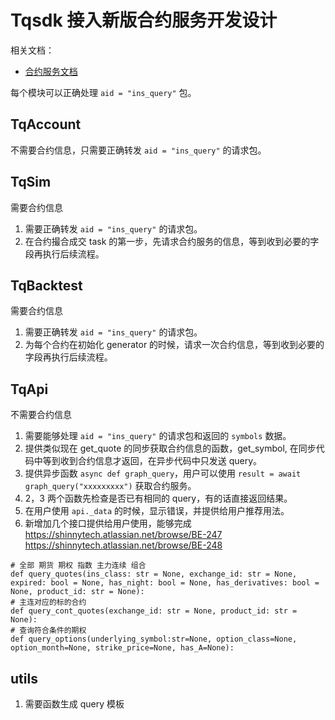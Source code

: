 # Tqsdk 接入新版合约服务开发设计

相关文档：
+ [合约服务文档](https://shinnytech.atlassian.net/wiki/spaces/EFS/pages/29786314/GraphQL+Api)


每个模块可以正确处理 `aid = "ins_query"` 包。

## TqAccount

不需要合约信息，只需要正确转发 `aid = "ins_query"` 的请求包。

## TqSim

需要合约信息

1. 需要正确转发 `aid = "ins_query"` 的请求包。
2. 在合约撮合成交 task 的第一步，先请求合约服务的信息，等到收到必要的字段再执行后续流程。

## TqBacktest

需要合约信息

1. 需要正确转发 `aid = "ins_query"` 的请求包。
2. 为每个合约在初始化 generator 的时候，请求一次合约信息，等到收到必要的字段再执行后续流程。

## TqApi

不需要合约信息

1. 需要能够处理 `aid = "ins_query"` 的请求包和返回的 `symbols` 数据。
2. 提供类似现在 get_quote 的同步获取合约信息的函数，get_symbol, 在同步代码中等到收到合约信息才返回，在异步代码中只发送 query。
3. 提供异步函数 `async def graph_query`，用户可以使用 `result = await graph_query("xxxxxxxxx")` 获取合约服务。
4. 2，3 两个函数先检查是否已有相同的 query，有的话直接返回结果。
5. 在用户使用 `api._data` 的时候，显示错误，并提供给用户推荐用法。
6. 新增加几个接口提供给用户使用，能够完成 https://shinnytech.atlassian.net/browse/BE-247 https://shinnytech.atlassian.net/browse/BE-248
 
```
# 全部 期货 期权 指数 主力连续 组合
def query_quotes(ins_class: str = None, exchange_id: str = None, expired: bool = None, has_night: bool = None, has_derivatives: bool = None, product_id: str = None):
# 主连对应的标的合约
def query_cont_quotes(exchange_id: str = None, product_id: str = None):
# 查询符合条件的期权
def query_options(underlying_symbol:str=None, option_class=None, option_month=None, strike_price=None, has_A=None):
```

## utils

1. 需要函数生成 query 模板
